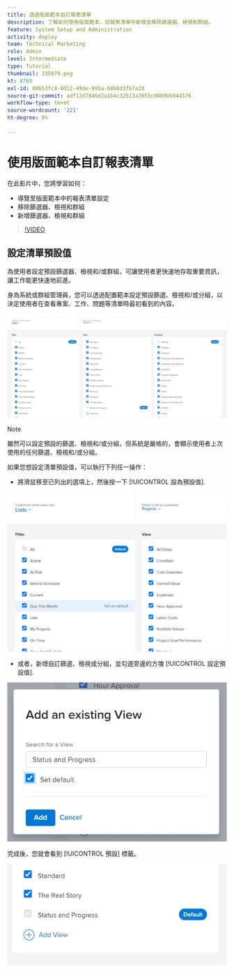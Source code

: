 ```yaml
---
title: 透過版面範本自訂報表清單
description: 了解如何使用版面範本，從報表清單中新增及移除篩選器、檢視和群組。
feature: System Setup and Administration
activity: deploy
team: Technical Marketing
role: Admin
level: Intermediate
type: Tutorial
thumbnail: 335079.png
kt: 8765
exl-id: 00653fc8-0d12-49de-995a-6068d3fb7a2d
source-git-commit: adf12d7846d2a1b4c32513a3955c080905044576
workflow-type: tm+mt
source-wordcount: '221'
ht-degree: 0%

---
```


# 使用版面範本自訂報表清單

在此影片中，您將學習如何：

* 導覽至版面範本中的報表清單設定
* 移除篩選器、檢視和群組
* 新增篩選器、檢視和群組

>[!VIDEO](https://video.tv.adobe.com/v/335079/?quality=12)

## 設定清單預設值

為使用者設定預設篩選器、檢視和/或群組，可讓使用者更快速地存取重要資訊，讓工作能更快速地前進。

身為系統或群組管理員，您可以透過配置範本設定預設篩選、檢視和/或分組，以決定使用者在查看專案、工作、問題等清單時最初看到的內容。

![版面範本 [!UICONTROL 清單] 視窗](assets/admin-fund-layout-template-default-lists-1-1.JPG)

>[!NOTE]
>
>雖然可以設定預設的篩選、檢視和/或分組，但系統是嚴格的，會顯示使用者上次使用的任何篩選、檢視和/或分組。


如果您想設定清單預設值，可以執行下列任一操作：

* 將滑鼠移至已列出的選項上，然後按一下 [!UICONTROL 設為預設值].

![版面範本 [!UICONTROL 清單] 窗口 [!UICONTROL 設為預設值] 可見](assets/admin-fund-layout-template-default-lists-1-2.JPG)

* 或者，新增自訂篩選、檢視或分組，並勾選旁邊的方塊 [!UICONTROL 設定預設值].

![[!UICONTROL 新增現有檢視] 視窗](assets/admin-fund-layout-template-default-lists-1-3.JPG)

完成後，您就會看到 [!UICONTROL 預設] 標籤。

![[!UICONTROL 預設] 「清單」選項旁的標籤](assets/admin-fund-layout-template-default-lists-1-4.JPG)
